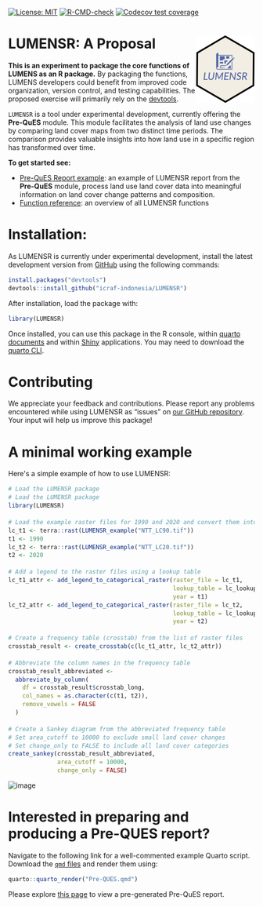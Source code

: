 <!-- badges: start -->
[![License: MIT](https://img.shields.io/badge/License-MIT-yellow.svg)](https://opensource.org/licenses/MIT)
[![R-CMD-check](https://github.com/icraf-indonesia/LUMENSR/actions/workflows/R-CMD-check.yaml/badge.svg)](https://github.com/icraf-indonesia/LUMENSR/actions/workflows/R-CMD-check.yaml)
[![Codecov test coverage](https://codecov.io/gh/icraf-indonesia/LUMENSR/branch/main/graph/badge.svg)](https://app.codecov.io/gh/icraf-indonesia/LUMENSR?branch=main)
<!-- badges: end -->

# LUMENSR: A Proposal <a href="https://icraf-indonesia.github.io/LUMENSR/"><img src="man/figures/logo.png" align="right" height="138" alt="LUMENSR website" /></a>

**This is an experiment to package the core functions of LUMENS as an R package.** By packaging the functions, LUMENS developers could benefit from improved code organization, version control, and testing capabilities. The proposed exercise will primarily rely on the [devtools](https://github.com/r-lib/devtools).

`LUMENSR` is a tool under experimental development, currently offering the **Pre-QuES** module. This module facilitates the analysis of land use changes by comparing land cover maps from two distinct time periods. The comparison provides valuable insights into how land use in a specific region has transformed over time.

**To get started see:**
- [Pre-QuES Report example](https://icraf-indonesia.github.io/LUMENSR/articles/Pre-QUES.html): an example of LUMENSR report from the **Pre-QuES** module, process land use land cover data into meaningful information on land cover change patterns and composition.
- [Function reference](https://icraf-indonesia.github.io/LUMENSR/reference/index.html): an overview of all LUMENSR functions


# Installation:
As LUMENSR is currently under experimental development, install the latest development version from [GitHub](https://github.com/icraf-indonesia/LUMENSR) using the following commands:

``` r
install.packages("devtools")
devtools::install_github("icraf-indonesia/LUMENSR")
```

After installation, load the package with:
``` r
library(LUMENSR)
```

Once installed, you can use this package in the R console, within [quarto documents](https://quarto.org/) and within [Shiny](http://shiny.rstudio.com/) applications. You may need to download the [quarto CLI](https://quarto.org/docs/get-started/).

# Contributing
We appreciate your feedback and contributions. Please report any problems encountered while using LUMENSR as “issues” on [our GitHub repository](https://github.com/icraf-indonesia/LUMENSR/issues). Your input will help us improve this package!

# A minimal working example
Here's a simple example of how to use LUMENSR:
```r
# Load the LUMENSR package
# Load the LUMENSR package
library(LUMENSR)

# Load the example raster files for 1990 and 2020 and convert them into a terra::rast object
lc_t1 <- terra::rast(LUMENSR_example("NTT_LC90.tif"))
t1 <- 1990
lc_t2 <- terra::rast(LUMENSR_example("NTT_LC20.tif"))
t2 <- 2020

# Add a legend to the raster files using a lookup table
lc_t1_attr <- add_legend_to_categorical_raster(raster_file = lc_t1,
                                               lookup_table = lc_lookup_klhk_sequence,
                                               year = t1)
lc_t2_attr <- add_legend_to_categorical_raster(raster_file = lc_t2,
                                               lookup_table = lc_lookup_klhk_sequence,
                                               year = t2)

# Create a frequency table (crosstab) from the list of raster files
crosstab_result <- create_crosstab(c(lc_t1_attr, lc_t2_attr))

# Abbreviate the column names in the frequency table
crosstab_result_abbreviated <-
  abbreviate_by_column(
    df = crosstab_result$crosstab_long,
    col_names = as.character(c(t1, t2)),
    remove_vowels = FALSE
  )

# Create a Sankey diagram from the abbreviated frequency table
# Set area_cutoff to 10000 to exclude small land cover changes
# Set change_only to FALSE to include all land cover categories
create_sankey(crosstab_result_abbreviated,
              area_cutoff = 10000, 
              change_only = FALSE)

```
<img width="938" alt="image" src="https://github.com/icraf-indonesia/LUMENSR/assets/14798903/61f46fae-6c4c-4959-8df6-71711cb89bc1">



# Interested in preparing and producing a Pre-QUES report?
Navigate to the following link for a well-commented example Quarto script. Download the [`qmd` files](https://github.com/icraf-indonesia/LUMENSR/tree/main/vignettes/articles) and render them using:
```r
quarto::quarto_render("Pre-QUES.qmd")
```
Please explore [this page](https://icraf-indonesia.github.io/LUMENSR/articles/Pre-QUES.html) to view a pre-generated Pre-QuES report.
